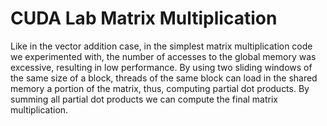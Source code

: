 # CUDA Lab Matrix Multiplication
Like in the vector addition case, in the simplest matrix multiplication code we experimented with, the number of accesses to the global memory was excessive, resulting in low performance.
By using two sliding windows of the same size of a block, threads of the same block can load in the shared memory a portion of the matrix, thus, computing partial dot products. By summing all partial dot products we can compute the final matrix multiplication.